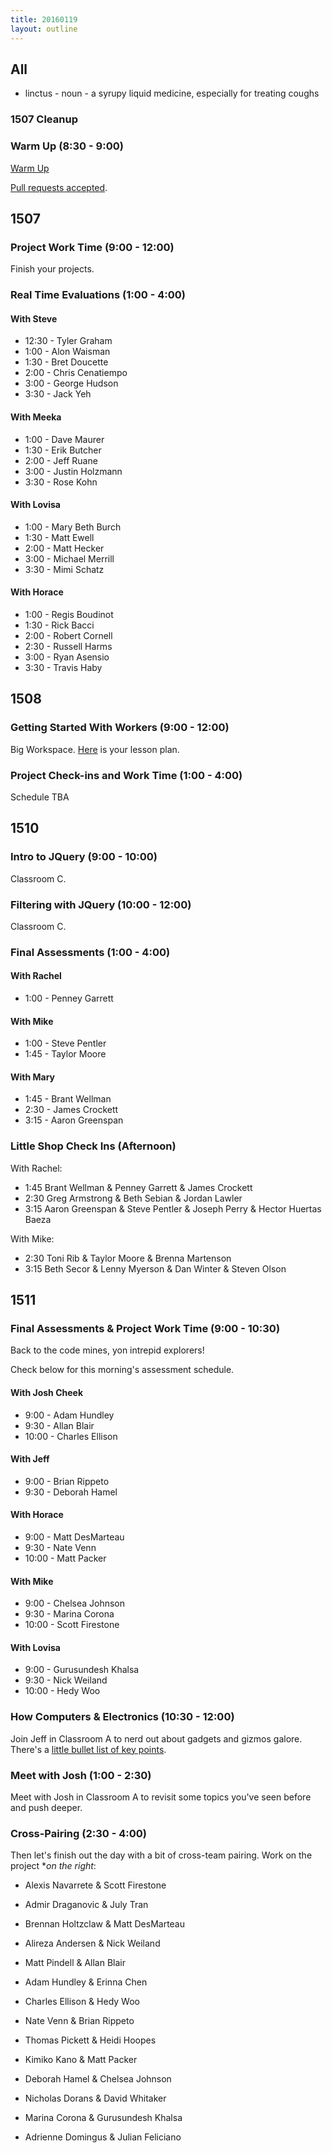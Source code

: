 ```yaml
---
title: 20160119
layout: outline
---
```


## All

* linctus - noun - a syrupy liquid medicine, especially for treating coughs

### 1507 Cleanup

### Warm Up (8:30 - 9:00)

[Warm Up](https://thewarmup.herokuapp.com)

[Pull requests accepted](https://github.com/mikedao/the-warm-up).


## 1507

### Project Work Time (9:00 - 12:00)

Finish your projects.

### Real Time Evaluations (1:00 - 4:00)

#### With Steve

* 12:30 - Tyler Graham
* 1:00 - Alon Waisman
* 1:30 - Bret Doucette
* 2:00 - Chris Cenatiempo
* 3:00 - George Hudson
* 3:30 - Jack Yeh

#### With Meeka

* 1:00 - Dave Maurer
* 1:30 - Erik Butcher
* 2:00 - Jeff Ruane
* 3:00 - Justin Holzmann
* 3:30 - Rose Kohn

#### With Lovisa

* 1:00 - Mary Beth Burch
* 1:30 - Matt Ewell
* 2:00 - Matt Hecker
* 3:00 - Michael Merrill
* 3:30 - Mimi Schatz

#### With Horace

* 1:00 - Regis Boudinot
* 1:30 - Rick Bacci
* 2:00 - Robert Cornell
* 2:30 - Russell Harms
* 3:00 - Ryan Asensio
* 3:30 - Travis Haby


## 1508

### Getting Started With Workers (9:00 - 12:00)

Big Workspace. [Here](https://github.com/turingschool/lesson_plans/blob/master/ruby_03-professional_rails_applications/intro_to_background_workers.md) is your lesson plan.

### Project Check-ins and Work Time (1:00 - 4:00)

Schedule TBA


## 1510

### Intro to JQuery (9:00 - 10:00)

Classroom C.

### Filtering with JQuery (10:00 - 12:00)

Classroom C.

### Final Assessments (1:00 - 4:00)

#### With Rachel
* 1:00 - Penney Garrett

#### With Mike
* 1:00 - Steve Pentler
* 1:45 - Taylor Moore

#### With Mary
* 1:45 - Brant Wellman
* 2:30 - James Crockett
* 3:15 - Aaron Greenspan

### Little Shop Check Ins (Afternoon)

With Rachel:

* 1:45 Brant Wellman & Penney Garrett & James Crockett
* 2:30 Greg Armstrong & Beth Sebian & Jordan Lawler
* 3:15 Aaron Greenspan & Steve Pentler & Joseph Perry & Hector Huertas Baeza

With Mike:

* 2:30 Toni Rib & Taylor Moore & Brenna Martenson
* 3:15 Beth Secor & Lenny Myerson & Dan Winter & Steven Olson


## 1511

### Final Assessments & Project Work Time (9:00 - 10:30)

Back to the code mines, yon intrepid explorers!

Check below for this morning's assessment schedule.

#### With Josh Cheek

* 9:00 - Adam Hundley
* 9:30 - Allan Blair
* 10:00 - Charles Ellison

#### With Jeff

* 9:00 - Brian Rippeto
* 9:30 - Deborah Hamel

#### With Horace

* 9:00 - Matt DesMarteau
* 9:30 - Nate Venn
* 10:00 - Matt Packer

#### With Mike
* 9:00 - Chelsea Johnson
* 9:30 - Marina Corona
* 10:00 - Scott Firestone

#### With Lovisa
* 9:00 - Gurusundesh Khalsa
* 9:30 - Nick Weiland
* 10:00 - Hedy Woo

### How Computers & Electronics (10:30 - 12:00)

Join Jeff in Classroom A to nerd out about gadgets
and gizmos galore. There's a [little bullet list of key points](https://github.com/turingschool/lesson_plans/blob/master/ruby_01-object_oriented_programming_with_ruby/how_computers_work.markdown).

### Meet with Josh (1:00 - 2:30)

Meet with Josh in Classroom A to revisit some topics you've seen before and push deeper.

### Cross-Pairing (2:30 - 4:00)

Then let's finish out the day with a bit of cross-team pairing. Work on the project **on the right*:

* Alexis Navarrete & Scott Firestone
* Admir Draganovic & July Tran
* Brennan Holtzclaw & Matt DesMarteau
* Alireza Andersen & Nick Weiland
* Matt Pindell & Allan Blair
* Adam Hundley & Erinna Chen
* Charles Ellison & Hedy Woo
* Nate Venn & Brian Rippeto

* Thomas Pickett & Heidi Hoopes
* Kimiko Kano & Matt Packer
* Deborah Hamel & Chelsea Johnson
* Nicholas Dorans & David Whitaker
* Marina Corona & Gurusundesh Khalsa
* Adrienne Domingus & Julian Feliciano
